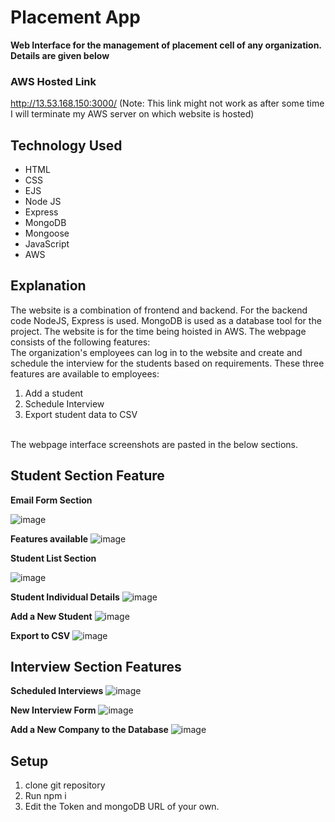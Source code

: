 # Placement App
**Web Interface for the management of placement cell of any organization. Details are given below**
<be>

### AWS Hosted Link
http://13.53.168.150:3000/
(Note: This link might not work as after some time I will terminate my AWS server on which website is hosted)

## Technology Used

* HTML
* CSS
* EJS
* Node JS
* Express
* MongoDB
* Mongoose
* JavaScript
* AWS

## Explanation

The website is a combination of frontend and backend. For the backend code NodeJS, Express is used. MongoDB is used as a database tool for the project.
The website is for the time being hoisted in AWS.
The webpage consists of the following features: 
<br>
The organization's employees can log in to the website and create and schedule the interview for the students based on requirements.
These three features are available to employees:
1. Add a student
2. Schedule Interview
3. Export student data to CSV

<br>
The webpage interface screenshots are pasted in the below sections.

<br>

## Student Section Feature

**Email Form Section**

![image](https://github.com/Ninad100/placementapp.github.io/assets/63588506/d927610c-d759-4b81-a664-cf85adad6705)


**Features available**
![image](https://github.com/Ninad100/placementapp.github.io/assets/63588506/b1da8279-9c60-4a99-84aa-a4b7ca7501f1)


**Student List Section**

![image](https://github.com/Ninad100/placementapp.github.io/assets/63588506/06d5a5f4-e06d-4816-88eb-83cbc7b67560)

**Student Individual Details**
![image](https://github.com/Ninad100/placementapp.github.io/assets/63588506/beed6682-f0fa-41ef-89fd-3b4a1cab94e9)


**Add a New Student**
![image](https://github.com/Ninad100/placementapp.github.io/assets/63588506/08afab3c-275c-4b84-a191-931412ee702d)


**Export to CSV**
![image](https://github.com/Ninad100/placementapp.github.io/assets/63588506/01d2b584-d9e0-4744-bf56-66c5c6ebac84)


## Interview Section Features

**Scheduled Interviews**
![image](https://github.com/Ninad100/placementapp.github.io/assets/63588506/b65b0ec2-6a33-40ed-8d56-3d8a7bc798e4)

**New Interview Form**
![image](https://github.com/Ninad100/placementapp.github.io/assets/63588506/935006cd-028a-4e66-a7e8-ecb9813a2f39)

**Add a New Company to the Database**
![image](https://github.com/Ninad100/placementapp.github.io/assets/63588506/4916e1ce-04c0-44eb-b9c0-bb2e274a983c)


## Setup

1. clone git repository
2. Run npm i
3. Edit the Token and mongoDB URL of your own.
   
